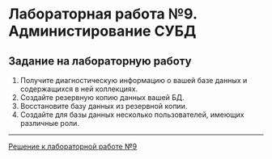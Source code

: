 # Лабораторная работа №9. Администирование СУБД

## Задание на лабораторную работу

1. Получите диагностическую информацию о вашей базе данных и содержащихся в ней коллекциях.
2. Создайте резервную копию данных вашей БД.
3. Восстановите базу данных из резервной копии.
4. Создайте для базы данных несколько пользователей, имеющих различные роли.

--- 

[Решение к лабораторной работе №9](../solutions/lab_9/lab_9_solution.md)
